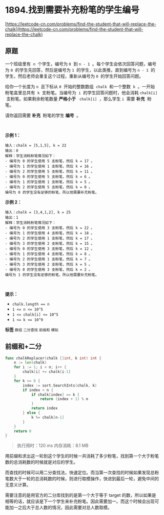 # 1894.找到需要补充粉笔的学生编号
[https://leetcode-cn.com/problems/find-the-student-that-will-replace-the-chalk](https://leetcode-cn.com/problems/find-the-student-that-will-replace-the-chalk) 
## 原题
一个班级里有  `n`  个学生，编号为 `0`  到 `n - 1`  。每个学生会依次回答问题，编号为 `0`  的学生先回答，然后是编号为 `1`  的学生，以此类推，直到编号为 `n - 1`  的学生，然后老师会重复这个过程，重新从编号为 `0`  的学生开始回答问题。

给你一个长度为 `n`  且下标从 `0`  开始的整数数组  `chalk`  和一个整数  `k`  。一开始粉笔盒里总共有  `k`  支粉笔。当编号为  `i`  的学生回答问题时，他会消耗 `chalk[i]`  支粉笔。如果剩余粉笔数量 **严格小于**   `chalk[i]`  ，那么学生 `i`  需要 **补充**  粉笔。

请你返回需要 **补充**  粉笔的学生 **编号**  。

 

 **示例 1：** 

```
输入：chalk = [5,1,5], k = 22
输出：0
解释：学生消耗粉笔情况如下：
- 编号为 0 的学生使用 5 支粉笔，然后 k = 17 。
- 编号为 1 的学生使用 1 支粉笔，然后 k = 16 。
- 编号为 2 的学生使用 5 支粉笔，然后 k = 11 。
- 编号为 0 的学生使用 5 支粉笔，然后 k = 6 。
- 编号为 1 的学生使用 1 支粉笔，然后 k = 5 。
- 编号为 2 的学生使用 5 支粉笔，然后 k = 0 。
编号为 0 的学生没有足够的粉笔，所以他需要补充粉笔。
```
 **示例 2：** 

```
输入：chalk = [3,4,1,2], k = 25
输出：1
解释：学生消耗粉笔情况如下：
- 编号为 0 的学生使用 3 支粉笔，然后 k = 22 。
- 编号为 1 的学生使用 4 支粉笔，然后 k = 18 。
- 编号为 2 的学生使用 1 支粉笔，然后 k = 17 。
- 编号为 3 的学生使用 2 支粉笔，然后 k = 15 。
- 编号为 0 的学生使用 3 支粉笔，然后 k = 12 。
- 编号为 1 的学生使用 4 支粉笔，然后 k = 8 。
- 编号为 2 的学生使用 1 支粉笔，然后 k = 7 。
- 编号为 3 的学生使用 2 支粉笔，然后 k = 5 。
- 编号为 0 的学生使用 3 支粉笔，然后 k = 2 。
编号为 1 的学生没有足够的粉笔，所以他需要补充粉笔。

```
 

 **提示：** 
-  `chalk.length == n` 
-  `1 <= n <= 10^5` 
-  `1 <= chalk[i] <= 10^5` 
-  `1 <= k <= 10^9` 
 
**标签**
`数组` `二分查找` `前缀和` `模拟` 


## 前缀和+二分
```go
func chalkReplacer(chalk []int, k int) int {
	n := len(chalk)
	for i := 1; i < n; i++ {
		chalk[i] += chalk[i-1]
	}
	for k >= 0 {
		index := sort.SearchInts(chalk, k)
		if index < n {
			if chalk[index] == k {
				return (index + 1) % n
			}
			return index
		} else {
			k %= chalk[n-1]
		}
	}
	return 0
}
```
>执行用时：120 ms
内存消耗：8.1 MB

用前缀和求出这一轮到这个学生的时候一共消耗了多少粉笔，找到第一个大于粉笔数的总消耗数的时候就是对应的学生。

而查找的时候可以用二分查找法，快速定位。而当第一次查找的时候如果发现总粉笔数大于一轮的总消耗数的时候，则进行取模操作，快进到最后一轮，避免中间的无意义计算。

需要注意的是用官方的二分库找到的是第一个大于等于 target 的数，所以如果是相等的话，就应该是下一个学生来补充粉笔。因此需要加一。而这个时候会出现可能加一之后大于总人数的情况，因此需要对总人数取模。